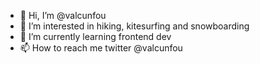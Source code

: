 - 👋 Hi, I’m @valcunfou
- 👀 I’m interested in hiking, kitesurfing and snowboarding
- 🌱 I’m currently learning frontend dev
- 📫 How to reach me twitter @valcunfou

<!---
valcunfou/valcunfou is a ✨ special ✨ repository because its `README.md` (this file) appears on your GitHub profile.
You can click the Preview link to take a look at your changes.
--->
